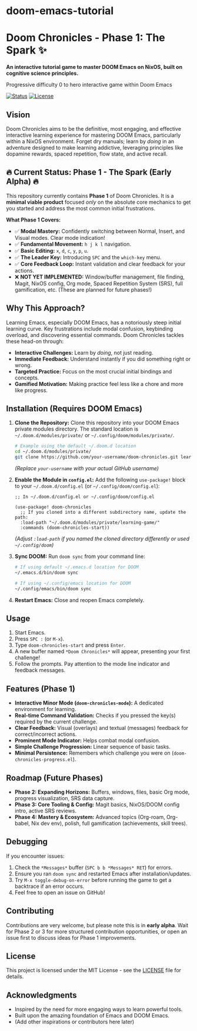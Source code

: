 # doom-emacs-tutorial

# Doom Chronicles - Phase 1: The Spark ✨

**An interactive tutorial game to master DOOM Emacs on NixOS, built on cognitive science principles.**

Progressive difficulty 0 to hero interactive game within Doom Emacs

[![Status](https://img.shields.io/badge/Status-Phase%201%20Alpha-orange)](https://github.com/your-username/doom-chronicles) <!-- Replace your-username -->
[![License](https://img.shields.io/badge/License-MIT-blue.svg)](LICENSE)

## Vision

Doom Chronicles aims to be the definitive, most engaging, and effective interactive learning experience for mastering DOOM Emacs, particularly within a NixOS environment. Forget dry manuals; learn by *doing* in an adventure designed to make learning addictive, leveraging principles like dopamine rewards, spaced repetition, flow state, and active recall.

## 🔥 Current Status: Phase 1 - The Spark (Early Alpha) 🔥

This repository currently contains **Phase 1** of Doom Chronicles. It is a **minimal viable product** focused *only* on the absolute core mechanics to get you started and address the most common initial frustrations.

**What Phase 1 Covers:**

*   ✅ **Modal Mastery:** Confidently switching between Normal, Insert, and Visual modes. Clear mode indication!
*   ✅ **Fundamental Movement:** `h j k l` navigation.
*   ✅ **Basic Editing:** `x`, `d`, `c`, `y`, `p`, `u`.
*   ✅ **The Leader Key:** Introducing `SPC` and the `which-key` menu.
*   ✅ **Core Feedback Loop:** Instant validation and clear feedback for your actions.
*   ❌ **NOT YET IMPLEMENTED:** Window/buffer management, file finding, Magit, NixOS config, Org mode, Spaced Repetition System (SRS), full gamification, etc. (These are planned for future phases!)

## Why This Approach?

Learning Emacs, especially DOOM Emacs, has a notoriously steep initial learning curve. Key frustrations include modal confusion, keybinding overload, and discovering essential commands. Doom Chronicles tackles these head-on through:

*   **Interactive Challenges:** Learn by *doing*, not just reading.
*   **Immediate Feedback:** Understand instantly if you did something right or wrong.
*   **Targeted Practice:** Focus on the most crucial initial bindings and concepts.
*   **Gamified Motivation:** Making practice feel less like a chore and more like progress.

## Installation (Requires DOOM Emacs)

1.  **Clone the Repository:**
    Clone this repository into your DOOM Emacs private modules directory. The standard location is `~/.doom.d/modules/private/` or `~/.config/doom/modules/private/`.

    ```bash
    # Example using the default ~/.doom.d location
    cd ~/.doom.d/modules/private/
    git clone https://github.com/your-username/doom-chronicles.git learning-game # Or choose your preferred dir name
    ```
    *(Replace `your-username` with your actual GitHub username)*

2.  **Enable the Module in `config.el`:**
    Add the following `use-package!` block to your `~/.doom.d/config.el` (or `~/.config/doom/config.el`):

    ```elisp
    ;; In ~/.doom.d/config.el or ~/.config/doom/config.el

    (use-package! doom-chronicles
      ;; If you cloned into a different subdirectory name, update the path:
      :load-path "~/.doom.d/modules/private/learning-game/" 
      :commands (doom-chronicles-start))
    ```
    *(Adjust `:load-path` if you named the cloned directory differently or used `~/.config/doom`)*

3.  **Sync DOOM:**
    Run `doom sync` from your command line:
    ```bash
    # If using default ~/.emacs.d location for DOOM
    ~/.emacs.d/bin/doom sync

    # If using ~/.config/emacs location for DOOM
    ~/.config/emacs/bin/doom sync
    ```

4.  **Restart Emacs:**
    Close and reopen Emacs completely.

## Usage

1.  Start Emacs.
2.  Press `SPC :` (or `M-x`).
3.  Type `doom-chronicles-start` and press `Enter`.
4.  A new buffer named `*Doom Chronicles*` will appear, presenting your first challenge!
5.  Follow the prompts. Pay attention to the mode line indicator and feedback messages.

## Features (Phase 1)

*   **Interactive Minor Mode (`doom-chronicles-mode`):** A dedicated environment for learning.
*   **Real-time Command Validation:** Checks if you pressed the key(s) required by the current challenge.
*   **Clear Feedback:** Visual (overlays) and textual (messages) feedback for correct/incorrect actions.
*   **Prominent Mode Indicator:** Helps combat modal confusion.
*   **Simple Challenge Progression:** Linear sequence of basic tasks.
*   **Minimal Persistence:** Remembers which challenge you were on (`doom-chronicles-progress.el`).

## Roadmap (Future Phases)

*   **Phase 2: Expanding Horizons:** Buffers, windows, files, basic Org mode, progress visualization, SRS data capture.
*   **Phase 3: Core Tooling & Config:** Magit basics, NixOS/DOOM config intro, active SRS reviews.
*   **Phase 4: Mastery & Ecosystem:** Advanced topics (Org-roam, Org-babel, Nix dev env), polish, full gamification (achievements, skill trees).

## Debugging

If you encounter issues:

1.  Check the `*Messages*` buffer (`SPC b b *Messages* RET`) for errors.
2.  Ensure you ran `doom sync` and restarted Emacs after installation/updates.
3.  Try `M-x toggle-debug-on-error` before running the game to get a backtrace if an error occurs.
4.  Feel free to open an issue on GitHub!

## Contributing

Contributions are very welcome, but please note this is in **early alpha**. Wait for Phase 2 or 3 for more structured contribution opportunities, or open an issue first to discuss ideas for Phase 1 improvements.

## License

This project is licensed under the MIT License - see the [LICENSE](LICENSE) file for details.

## Acknowledgments

*   Inspired by the need for more engaging ways to learn powerful tools.
*   Built upon the amazing foundation of Emacs and DOOM Emacs.
*   (Add other inspirations or contributors here later)
